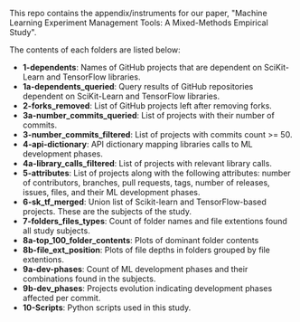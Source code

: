 This repo contains the appendix/instruments for our paper, "Machine Learning Experiment Management Tools: A Mixed-Methods Empirical Study".

The contents of each folders are listed below:

- **1-dependents**: Names of GitHub projects that are dependent on SciKit-Learn and TensorFlow libraries.
- **1a-dependents_queried**: Query results of GitHub repositories dependent on SciKit-Learn and TensorFlow libraries.
- **2-forks_removed**: List of GitHub projects left after removing forks.
- **3a-number_commits_queried**: List of projects with their number of commits.
- **3-number_commits_filtered**: List of projects with commits count >= 50.
- **4-api-dictionary**: API dictionary mapping libraries calls to ML development phases.
- **4a-library_calls_filtered**: List of projects with relevant library calls.
- **5-attributes**: List of projects along with the following attributes: number of contributors, branches, pull requests, tags, number of releases, issues, files, and their ML development phases.
- **6-sk_tf_merged**: Union list of Scikit-learn and TensorFlow-based projects. These are the subjects of the study.
- **7-folders_files_types**: Count of folder names and file extentions found all study subjects.
- **8a-top_100_folder_contents**: Plots of dominant folder contents
- **8b-file_ext_position**: Plots of file depths in folders grouped by file extentions.
- **9a-dev-phases**: Count of ML development phases and their combinations found in the subjects.
- **9b-dev_phases**: Projects evolution indicating development phases affected per commit.
- **10-Scripts**: Python scripts used in this study.
